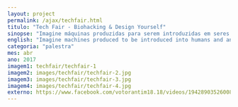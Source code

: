 ```yaml
---
layout: project
permalink: /ajax/techfair.html
titulo: "Tech Fair - Biohacking & Design Yourself"
sinopse: "Imagine máquinas produzidas para serem introduzidas em seres humanos e animais. Controlar o movimento de uma barata por um chip ou introduzir um chip na mão de uma pessoa e torná-la capaz de ativar mecanismos e informações. Agora Imagine o contrário, máquinas biológicas. Toda a proposta de sensores, atuadores e produção de material da engenharia de máquinas e produção feita por bactérias e outros organismos vivos geneticamente modificados. Pombos que defecam sabão ou bactérias que detectam arsênio ou outros metais pesados em água. Agora pare de imaginar porque isto já é realidade. Então o que podemos imaginar e criar depois de tudo isso?"
english: "Imagine machines produced to be introduced into humans and animals. Control the movement of a cockroach by a chip or insert a chip in a person's hand and make it capable of activating mechanisms and information. Now imagine the opposite, biological machines. The whole proposal of sensors, actuators and production of machinery engineering and production material made by bacteria and other living organisms genetically modified. Pigeons that defecate soap or bacteria that detect arsenic or other heavy metals in water. Now stop imagining why this is already true. So what can we imagine and create after all this?"
categoria: "palestra"
mes: abr
ano: 2017
imagem1: techfair/techfair-1
imagem2: images/techfair/techfair-2.jpg
imagem3: images/techfair/techfair-3.jpg
imagem4: images/techfair/techfair-4.jpg
externo: https://www.facebook.com/votorantim18.18/videos/1942890352600886/
---
```

